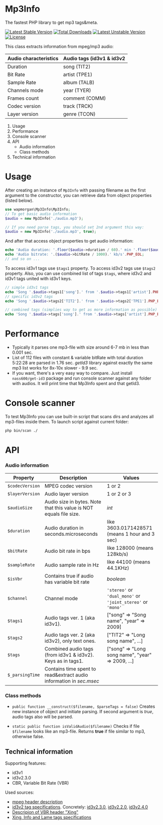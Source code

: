 # Mp3Info
The fastest PHP library to get mp3 tags&meta.

[![Latest Stable Version](https://poser.pugx.org/wapmorgan/mp3info/v/stable)](https://packagist.org/packages/wapmorgan/mp3info)
[![Total Downloads](https://poser.pugx.org/wapmorgan/mp3info/downloads)](https://packagist.org/packages/wapmorgan/mp3info)
[![Latest Unstable Version](https://poser.pugx.org/wapmorgan/mp3info/v/unstable)](https://packagist.org/packages/wapmorgan/mp3info)
[![License](https://poser.pugx.org/wapmorgan/mp3info/license)](https://packagist.org/packages/wapmorgan/mp3info)

This class extracts information from mpeg/mp3 audio:

| Audio characteristics | Audio tags (id3v1 & id3v2  |
|-----------------------|----------------------------|
| Duration              | song (TIT2)                |
| Bit Rate              | artist (TPE1)              |
| Sample Rate           | album (TALB)               |
| Channels mode         | year (TYER)                |
| Frames count          | comment (COMM)             |
| Codec version         | track (TRCK)               |
| Layer version         | genre (TCON)               |

1. Usage
2. Performance
3. Console scanner
4. API
	- Audio information
	- Class methods
4. Technical information

# Usage
After creating an instance of `Mp3Info` with passing filename as the first argument to the constructor, you can retrieve data from object properties (listed below).


```php
use wapmorgan\Mp3Info\Mp3Info;
// To get basic audio information
$audio = new Mp3Info('./audio.mp3');

// If you need parse tags, you should set 2nd argument this way:
$audio = new Mp3Info('./audio.mp3', true);
```

And after that access object properties to get audio information:

```php
echo 'Audio duration: '.floor($audio->duration / 60).' min '.floor($audio->duration % 60).' sec'.PHP_EOL;
echo 'Audio bitrate: '.($audio->bitRate / 1000).' kb/s'.PHP_EOL;
// and so on ...
```

To access id3v1 tags use `$tags1` property.
To access id3v2 tags use `$tags2` property.
Also, you can use combined list of tags `$tags`, where id3v2 and id3v1 tags united with id3v1 keys.

```php
// simple id3v1 tags
echo 'Song '.$audio->tags1['song'].' from '.$audio->tags1['artist'].PHP_EOL;
// specific id3v2 tags
echo 'Song '.$audio->tags2['TIT2'].' from '.$audio->tags2['TPE1'].PHP_EOL;

// combined tags (simplies way to get as more information as possible)
echo 'Song '.$audio->tags['song'].' from '.$audio->tags['artist'].PHP_EOL;
```

# Performance

* Typically it parses one mp3-file with size around 6-7 mb in less than 0.001 sec.
* List of 112 files with constant & variable bitRate with total duration 5:22:28 are parsed in 1.76 sec. *getId3* library against exactly the same mp3 list works for 8x-10x slower - 9.9 sec.
* If you want, there's a very easy way to compare. Just install `nass600/get-id3` package and run console scanner against any folder with audios. It will print time that Mp3Info spent and that getId3.

# Console scanner
To test Mp3Info you can use built-in script that scans dirs and analyzes all mp3-files inside them. To launch script against current folder:

```bash
php bin/scan ./
```

# API

### Audio information

| Property        | Description                                                         | Values                                                      |
|-----------------|---------------------------------------------------------------------|-------------------------------------------------------------|
| `$codecVersion` | MPEG codec version                                                  | 1 or 2                                                      |
| `$layerVersion` | Audio layer version                                                 | 1 or 2 or 3                                                 |
| `$audioSize`    | Audio size in bytes. Note that this value is NOT equals file size.  | *int*                                                       |
| `$duration`     | Audio duration in seconds.microseconds                              | like 3603.0171428571 (means 1 hour and 3 sec)               |
| `$bitRate`      | Audio bit rate in bps                                               | like 128000 (means 128kb/s)                                 |
| `$sampleRate`   | Audio sample rate in Hz                                             | like 44100 (means 44.1KHz)                                  |
| `$isVbr`        | Contains true if audio has variable bit rate                        | *boolean*                                                   |
| `$channel`      | Channel mode                                                        | `'stereo'` or `'dual_mono'` or `'joint_stereo'` or `'mono'` |
| `$tags1`        | Audio tags ver. 1 (aka id3v1).                                      | ["song" => "Song name", "year" => 2009]                     |
| `$tags2`        | Audio tags ver. 2 (aka id3v2), only text ones.                      | ["TIT2" => "Long song name", ...]                           |
| `$tags`         | Combined audio tags (from id3v1 & id3v2). Keys as in tags1.         | ["song" => "Long song name", "year" => 2009, ...]           |
| `$_parsingTime` | Contains time spent to read&extract audio information in *sec.msec* |                                                             |

### Class methods
- `public function __construct($filename, $parseTags = false)`
	Creates new instance of object and initiate parsing. If second argument is *true*, audio tags also will be parsed.

- `static public function isValidAudio($filename)`
	Checks if file `$filename` looks like an mp3-file. Returns **true** if file similar to mp3, otherwise false.

## Technical information
Supporting features:
* id3v1
* id3v2.3.0
* CBR, Variable Bit Rate (VBR)

Used sources:
* [mpeg header description](http://mpgedit.org/mpgedit/mpeg_format/mpeghdr.htm)
* [id3v2 tag specifications](http://id3.org/Developer%20Information). Concretely: [id3v2.3.0](http://id3.org/id3v2.3.0), [id3v2.2.0](http://id3.org/id3v2-00), [id3v2.4.0](http://id3.org/id3v2.4.0-changes)
* [Descripion of VBR header "Xing"](https://multimedia.cx/mp3extensions.txt)
* [Xing, Info and Lame tags specifications](http://gabriel.mp3-tech.org/mp3infotag.html)
